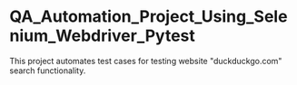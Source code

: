# QA_Automation_Project_Using_Selenium_Webdriver_Pytest
This project automates test cases for testing website "duckduckgo.com" search functionality.
